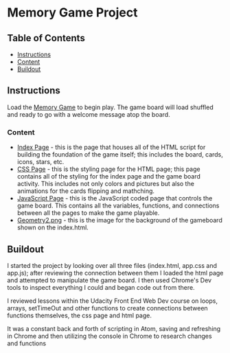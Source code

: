 # Memory Game Project

## Table of Contents

* [Instructions](#instructions)
* [Content](#content)
* [Buildout](#buildout)


## Instructions

Load the [Memory Game](index.html) to begin play. The game board will load shuffled and ready to go with a welcome message atop the
board. 

### Content

* [Index Page](index.html) - this is the page that houses all of the HTML script for building the 
foundation of the game itself; this includes the board, cards, icons, stars, etc.
* [CSS Page](css/app.css) - this is the styling page for the HTML page; this page contains all of the styling for the index page
and the game board activity. This includes not only colors and pictures but also the animations for the cards flipping and mathching.
* [JavaScript Page](js/app.js) - this is the JavaScript coded page that controls the game board. This contains all the variables, 
functions, and connections between all the pages to make the game playable.
* [Geometry2.png](img/geometry2.png) - this is the image for the background of the gameboard shown on the index.html.

## Buildout

I started the project by looking over all three files (index.html, app.css and app.js); after reviewing the connection between them I loaded the html page and attempted to manipulate the game board. I then used Chrome's Dev tools to inspect everything I could and began code out from there.

I reviewed lessons within the Udacity Front End Web Dev course on loops, arrays, setTimeOut and other functions to create connections between functions themselves, the css page and html page.

It was a constant back and forth of scripting in Atom, saving and refreshing in Chrome and then utilizing the console in Chrome to research changes and functions
